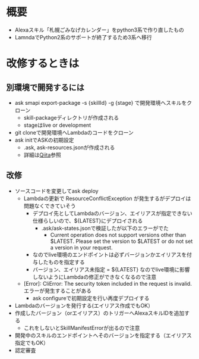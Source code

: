 # 概要
- Alexaスキル「札幌ごみなげカレンダー」をpython3系で作り直したもの
- LamndaでPython2系のサポートが終了するため3系へ移行

# 改修するときは
## 別環境で開発するには
- ask smapi export-package -s {skillId} -g {stage} で開発環境へスキルをクローン
  - skill-packageディレクトリが作成される
  - stageはlive or development
- git cloneで開発環境へLambdaのコードをクローン
- ask initでASKの初期設定
  - .ask, ask-resources.jsonが作成される
  - 詳細は[Qiita](https://qiita.com/takara328/items/d0c593c0a37668e6a953)参照 

## 改修
- ソースコードを変更してask deploy
  - Lambdaの更新で ResourceConflictException が発生するがデプロイは問題なくできていそう
    - デプロイ先としてLambdaのバージョン、エイリアスが指定できない仕様らしいので、${LATEST}にデプロイされる
      - .ask/ask-states.jsonで検証したが以下のエラーがでた
        - Current operation does not support versions other than $LATEST. Please set the version to $LATEST or do not set a version in your request.
    - なのでlive環境のエンドポイントは必ずバージョンかエイリアスを付与したものを指定する
    - バージョン、エイリアス未指定 = ${LATEST} なのでlive環境に影響しないようにLambdaの修正ができなくなるので注意
  - [Error]: CliError: The security token included in the request is invalid.エラーが発生することがある
    - ask configureで初期設定を行い再度デプロイする
- Lambdaのバージョンを発行する(エイリアス作成でもOK）
- 作成したバージョン（orエイリアス）のトリガーへAlexaスキルIDを追加する
  - これをしないとSkillManifestErrorが出るので注意
- 開発中のスキルのエンドポイントへそのバージョンを指定する（エイリアス指定でもOK）
- 認定審査
